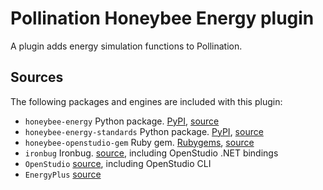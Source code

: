 # Pollination Honeybee Energy plugin

A plugin adds energy simulation functions to Pollination.

## Sources

The following packages and engines are included with this plugin:

- `honeybee-energy` Python package. [PyPI](https://pypi.org/project/honeybee-energy/), [source](https://github.com/ladybug-tools/honeybee-energy)
- `honeybee-energy-standards` Python package. [PyPI](https://pypi.org/project/honeybee-energy-standards/), [source](https://github.com/ladybug-tools/honeybee-energy-standards)
- `honeybee-openstudio-gem` Ruby gem. [Rubygems](https://rubygems.org/gems/honeybee-openstudio), [source](https://github.com/ladybug-tools/honeybee-openstudio-gem)
- `ironbug` Ironbug. [source](https://github.com/MingboPeng/Ironbug), including OpenStudio .NET bindings
- `OpenStudio` [source](https://github.com/NREL/OpenStudio/releases), including OpenStudio CLI
- `EnergyPlus` [source](https://github.com/NREL/EnergyPlus/releases)
